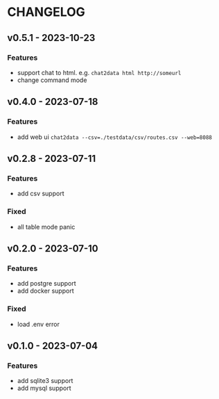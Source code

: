 # CHANGELOG

## v0.5.1 - 2023-10-23
### Features
* support chat to html. e.g. `chat2data html http://someurl`
* change command mode
 
## v0.4.0 - 2023-07-18
### Features
* add web ui `chat2data --csv=./testdata/csv/routes.csv --web=8088`
 
## v0.2.8 - 2023-07-11
### Features
* add csv support
### Fixed
* all table mode panic
 
## v0.2.0 - 2023-07-10 
### Features
* add postgre support
* add docker support
### Fixed
* load .env error 

## v0.1.0 - 2023-07-04
### Features
* add sqlite3 support
* add mysql support

